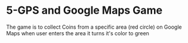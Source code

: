 # 5-GPS and Google Maps Game

The game is to collect Coins from a specific area (red circle) on Google Maps when user enters the area it turns it's color to green